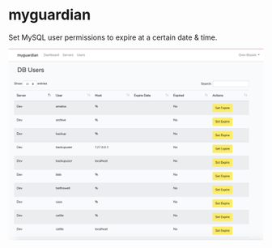 # myguardian
Set MySQL user permissions to expire at a certain date & time.

![Alt text](/screenshots/myguardian.png?raw=true "Show status output.")